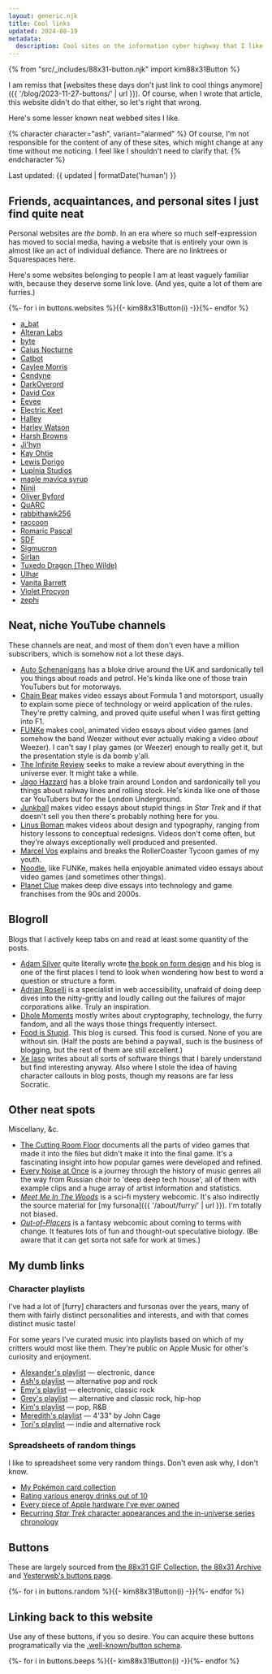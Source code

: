```yaml
---
layout: generic.njk
title: Cool links
updated: 2024-08-19
metadata:
  description: Cool sites on the information cyber highway that I like.
---
```


{% from "src/_includes/88x31-button.njk" import kim88x31Button %}

I am remiss that [websites these days don't just link to cool things anymore]({{ '/blog/2023-11-27-buttons/' | url }}). Of course, when I wrote that article, this website didn't do that either, so let's right that wrong.

Here's some lesser known neat webbed sites I like.

{% character character="ash", variant="alarmed" %}
Of course, I'm not responsible for the content of any of these sites, which might change at any time without me noticing. I feel like I shouldn't need to clarify that.
{% endcharacter %}

Last updated: {{ updated | formatDate('human') }}

## Friends, acquaintances, and personal sites I just find quite neat

Personal websites are _the bomb_. In an era where so much self-expression has moved to social media, having a website that is entirely your own is almost like an act of individual defiance. There are no linktrees or Squarespaces here.

Here's some websites belonging to people I am at least vaguely familiar with, because they deserve some link love. (And yes, quite a lot of them are furries.)

<div class="kimButtonGrid">
{%- for i in buttons.websites %}{{- kim88x31Button(i) -}}{%- endfor %}
</div>

- [a_bat](https://a-bat.com/)
- [Alteran Labs](https://alteranlabs.co.uk/)
- [byte](https://bytebat.zone/)
- [Caius Nocturne](https://nocturne.works/)
- [Catbot](https://catbot-beeps.neocities.org/)
- [Caylee Morris](https://caylee.dev/)
- [Cendyne](https://cendyne.dev/)
- [DarkOverord](https://darkoverord.info/)
- [David Cox](https://dav-idc.com/)
- [Eevee](https://eev.ee/)
- [Electric Keet](https://electrickeet.com/)
- [Halley](https://halley.systems/)
- [Harley Watson](https://lobi.to/)
- [Harsh Browns](https://visitmy.website/)
- [Ji'hyn](https://jihyn.com/)
- [Kay Ohtie](https://coyotesin.space/)
- [Lewis Dorigo](https://dorigo.co/)
- [Lupinia Studios](https://www.lupinia.net/)
- [maple mavica syrup](https://maple.pet/)
- [Ninji](https://wuffs.org/)
- [Oliver Byford](https://obyford.com/)
- [QuARC](https://quarc.neocities.org/)
- [rabbithawk256](https://rabbithawk256.dev/)
- [raccoon](https://www.raccoon.fun/)
- [Romaric Pascal](https://romaricpascal.is/)
- [SDF](https://www.sdf.me.uk/)
- [Sigmucron](https://sigmucron.neocities.org/)
- [Sirlan](https://dragon-vi.be/)
- [Tuxedo Dragon (Theo Wilde)](https://tuxedodragon.neocities.org/)
- [Ulhar](https://ulhar.neocities.org/)
- [Vanita Barrett](https://vanitabarrett.co.uk/)
- [Violet Procyon](https://violet.pm/)
- [zephi](https://zephi.cc/)

## Neat, niche YouTube channels

These channels are neat, and most of them don't even have a million subscribers, which is somehow not a lot these days.

- [Auto Schenanigans](https://www.youtube.com/@AutoShenanigans) has a bloke drive around the UK and sardonically tell you things about roads and petrol. He's kinda like one of those train YouTubers but for motorways.
- [Chain Bear](https://www.youtube.com/@chainbear) makes video essays about Formula 1 and motorsport, usually to explain some piece of technology or weird application of the rules. They're pretty calming, and proved quite useful when I was first getting into F1.
- [FUNKe](https://www.youtube.com/@FUNKe) makes cool, animated video essays about video games (and somehow the band Weezer without ever actually making a video _about_ Weezer). I can't say I play games (or Weezer) enough to really get it, but the presentation style is da bomb y'all.
- [The Infinite Review](https://www.youtube.com/@TheInfiniteReview) seeks to make a review about everything in the universe ever. It might take a while.
- [Jago Hazzard](https://www.youtube.com/@JagoHazzard) has a bloke train around London and sardonically tell you things about railway lines and rolling stock. He's kinda like one of those car YouTubers but for the London Underground.
- [Junkball](https://www.youtube.com/@JunkBallMedia) makes video essays about stupid things in _Star Trek_ and if that doesn't sell you then there's probably nothing here for you.
- [Linus Boman](https://www.youtube.com/@LinusBoman) makes videos about design and typography, ranging from history lessons to conceptual redesigns. Videos don't come often, but they're always exceptionally well produced and presented.
- [Marcel Vos](https://www.youtube.com/@MarcelVos) explains and breaks the RollerCoaster Tycoon games of my youth.
- [Noodle](https://www.youtube.com/@noodlefunny), like FUNKe, makes hella enjoyable animated video essays about video games (and sometimes other things).
- [Planet Clue](https://www.youtube.com/@planetclue) makes deep dive essays into technology and game franchises from the 90s and 2000s.

## Blogroll

Blogs that I actively keep tabs on and read at least some quantity of the posts.

- [Adam Silver](https://adamsilver.io/) quite literally wrote [the book on form design](https://formdesignpatterns.com/) and his blog is one of the first places I tend to look when wondering how best to word a question or structure a form.
- [Adrian Roselli](https://adrianroselli.com/) is a specialist in web accessibility, unafraid of doing deep dives into the nitty-gritty and loudly calling out the failures of major corporations alike. Truly an inspiration.
- [Dhole Moments](https://soatok.blog/) mostly writes about cryptography, technology, the furry fandom, and all the ways those things frequently intersect.
- [Food is Stupid](https://foodisstupid.substack.com/). This blog is cursed. This food is cursed. None of you are without sin. (Half the posts are behind a paywall, such is the business of blogging, but the rest of them are still excellent.)
- [Xe Iaso](https://xeiaso.net/) writes about all sorts of software things that I barely understand but find interesting anyway. Also where I stole the idea of having character callouts in blog posts, though my reasons are far less Socratic.

## Other neat spots

Miscellany, &c.

- [The Cutting Room Floor](https://tcrf.net/) documents all the parts of video games that made it into the files but didn't make it into the final game. It's a fascinating insight into how popular games were developed and refined.
- [Every Noise at Once](https://everynoise.com/) is a journey through the history of music genres all the way from Russian choir to 'deep deep tech house', all of them with example clips and a huge array of artist information and statistics.
- _[Meet Me In The Woods](https://mmitwcomic.tumblr.com/post/699016339886637056/cover-and-a-little-dedicatory-pagebecause-im-a)_ is a sci-fi mystery webcomic. It's also indirectly the source material for [my fursona]({{ '/about/furry/' | url }}). I'm totally not biased.
- _[Out-of-Placers](https://valsalia.com/comic/out-of-placers/)_ is a fantasy webcomic about coming to terms with change. It features lots of fun and thought-out speculative biology. (Be aware that it can get sorta not safe for work at times.)

## My dumb links

### Character playlists

I've had a lot of [furry] characters and fursonas over the years, many of them with fairly distinct personalities and interests, and with that comes distinct music taste!

For some years I've curated music into playlists based on which of my critters would most like them. They're public on Apple Music for other's curiosity and enjoyment.

- [Alexander's playlist](https://music.apple.com/gb/playlist/character-playlist-alexander/pl.u-V9D77e9t10Ro5k) — electronic, dance
- [Ash's playlist](https://music.apple.com/gb/playlist/character-playlist-ash/pl.u-JPAZzKNuWvm7gA) — alternative pop and rock
- [Emy's playlist](https://music.apple.com/gb/playlist/character-playlist-emy/pl.u-38oWWgetg1vRp8) — electronic, classic rock
- [Grey's playlist](https://music.apple.com/gb/playlist/character-playlist-grey/pl.u-mJy81mPsBKb87M) — alternative and classic rock, hip-hop
- [Kim's playlist](https://music.apple.com/gb/playlist/character-playlist-kim/pl.u-9N9LXAdT7DjRq0) — pop, R&B
- [Meredith's playlist](https://music.apple.com/gb/playlist/character-playlist-meredith/pl.u-9N9LLpyT7DjRq0) — 4'33" by John Cage
- [Tori's playlist](https://music.apple.com/gb/playlist/character-playlist-tori/pl.u-DdANNBoTlAjpZx) — indie and alternative rock

### Spreadsheets of random things

I like to spreadsheet some very random things. Don't even ask why, I don't know.

- [My Pokémon card collection](https://docs.google.com/spreadsheets/d/1ksxzmEJv55HA5d_OF7WboRJAq6RvJn8TmNY8t9rDSxs)
- [Rating various energy drinks out of 10](https://docs.google.com/spreadsheets/d/1pwVmU1uGuxEN8s0UAMVPwaGSYMn2DXYG8fjk5oIurIM)
- [Every piece of Apple hardware I've ever owned](https://docs.google.com/spreadsheets/d/1aXLbc45k2r6z4pXtMruZZfrdYmOhrCvPk7NFYaSRpf4)
- [Recurring _Star Trek_ character appearances and the in-universe series chronology](https://docs.google.com/spreadsheets/d/1imQVy6udrv9muzmet7poyVhM2tTdosbbOFwpPfZqLmI)

## Buttons

These are largely sourced from [the 88x31 GIF Collection](https://cyber.dabamos.de/88x31/), [the 88x31 Archive](https://hellnet.work/8831/) and [Yesterweb's buttons page](https://yesterweb.org/graphics/buttons).

<div class="kimButtonGrid">
{%- for i in buttons.random %}{{- kim88x31Button(i) -}}{%- endfor %}
</div>

## Linking back to this website

Use any of these buttons, if you so desire. You can acquire these buttons programatically via the [.well-known/button schema](https://codeberg.org/LunarEclipse/well-known-button).

<div class="kimButtonGrid">
{%- for i in buttons.beeps %}{{- kim88x31Button(i) -}}{%- endfor %}
</div>
